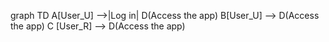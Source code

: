 graph TD
    A[User_U] -->|Log in| D(Access the app)
    B[User_U] --> D(Access the app)
    C [User_R] --> D(Access the app)
